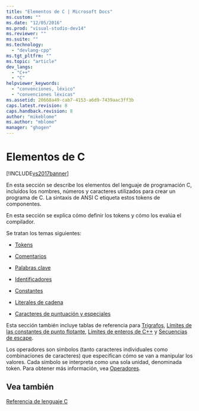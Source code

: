 ```yaml
---
title: "Elementos de C | Microsoft Docs"
ms.custom: ""
ms.date: "12/05/2016"
ms.prod: "visual-studio-dev14"
ms.reviewer: ""
ms.suite: ""
ms.technology: 
  - "devlang-cpp"
ms.tgt_pltfrm: ""
ms.topic: "article"
dev_langs: 
  - "C++"
  - "C"
helpviewer_keywords: 
  - "convenciones, léxico"
  - "convenciones léxicas"
ms.assetid: 20668a49-cab7-4153-a6d9-7439aac3ff3b
caps.latest.revision: 8
caps.handback.revision: 8
author: "mikeblome"
ms.author: "mblome"
manager: "ghogen"
---
```

# Elementos de C
[!INCLUDE[vs2017banner](../assembler/inline/includes/vs2017banner.md)]

En esta sección se describe los elementos del lenguaje de programación C, incluidos los nombres, números y caracteres utilizados para crear un programa de C.  La sintaxis de ANSI C etiqueta estos tokens de componentes.  
  
 En esta sección se explica cómo definir los tokens y cómo los evalúa el compilador.  
  
 Se tratan los temas siguientes:  
  
-   [Tokens](../c-language/c-tokens.md)  
  
-   [Comentarios](../c-language/c-comments.md)  
  
-   [Palabras clave](../c-language/c-keywords.md)  
  
-   [Identificadores](../c-language/c-identifiers.md)  
  
-   [Constantes](../c-language/c-constants.md)  
  
-   [Literales de cadena](../c-language/c-string-literals.md)  
  
-   [Caracteres de puntuación y especiales](../c-language/punctuation-and-special-characters.md)  
  
 Esta sección también incluye tablas de referencia para [Trígrafos](../c-language/trigraphs.md), [Límites de las constantes de punto flotante](../c-language/limits-on-floating-point-constants.md), [Límites de enteros de C\+\+](../c-language/cpp-integer-limits.md) y [Secuencias de escape](../c-language/escape-sequences.md).  
  
 Los operadores son símbolos \(tanto caracteres individuales como combinaciones de caracteres\) que especifican cómo se van a manipular los valores.  Cada símbolo se interpreta como una sola unidad, denominada token.  Para obtener más información, vea [Operadores](../c-language/c-operators.md).  
  
## Vea también  
 [Referencia de lenguaje C](../c-language/c-language-reference.md)